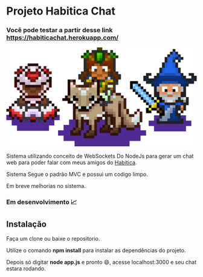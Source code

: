 # Projeto Habitica Chat

### Você pode testar a partir desse link <a href='https://habiticachat.herokuapp.com/'>https://habiticachat.herokuapp.com/</a>


<img src='app/public/images/multiroom_chat_2.png'/>

Sistema utilizando conceito de WebSockets Do NodeJs para gerar um chat web para poder
falar com meus amigos do <a href='https://habitica.com/'>Habitica</a>.

Sistema Segue o padrão MVC e possui um codigo limpo.

Em breve melhorias no sistema.

### Em desenvolvimento :chart_with_upwards_trend:

## Instalação

 Faça um clone ou baixe o repositorio.

 Utilize o comando  <b>npm install</b> para instalar as dependências do projeto.

 Depois só digitar <b>node app.js</b> e pronto :smile:, acesse localhost:3000 e seu chat estara rodando.
